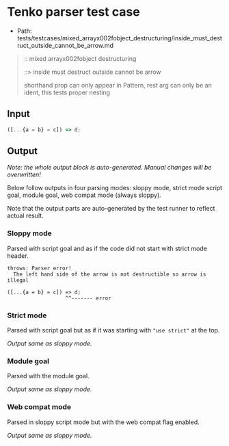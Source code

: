 # Tenko parser test case

- Path: tests/testcases/mixed_arrayx002fobject_destructuring/inside_must_destruct_outside_cannot_be_arrow.md

> :: mixed arrayx002fobject destructuring
>
> ::> inside must destruct outside cannot be arrow
>
> shorthand prop can only appear in Pattern, rest arg can only be an ident, this tests proper nesting

## Input

`````js
([...{a = b} = c]) => d;
`````

## Output

_Note: the whole output block is auto-generated. Manual changes will be overwritten!_

Below follow outputs in four parsing modes: sloppy mode, strict mode script goal, module goal, web compat mode (always sloppy).

Note that the output parts are auto-generated by the test runner to reflect actual result.

### Sloppy mode

Parsed with script goal and as if the code did not start with strict mode header.

`````
throws: Parser error!
  The left hand side of the arrow is not destructible so arrow is illegal

([...{a = b} = c]) => d;
                   ^^------- error
`````

### Strict mode

Parsed with script goal but as if it was starting with `"use strict"` at the top.

_Output same as sloppy mode._

### Module goal

Parsed with the module goal.

_Output same as sloppy mode._

### Web compat mode

Parsed in sloppy script mode but with the web compat flag enabled.

_Output same as sloppy mode._

